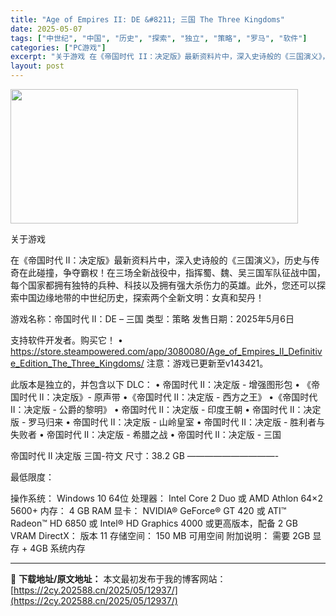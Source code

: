 ```yaml
---
title: "Age of Empires II: DE &#8211; 三国 The Three Kingdoms"
date: 2025-05-07
tags: ["中世纪", "中国", "历史", "探索", "独立", "策略", "罗马", "软件"]
categories: ["PC游戏"]
excerpt: "关于游戏 在《帝国时代 II：决定版》最新资料片中，深入史诗般的《三国演义》，历史与传奇在此碰撞，争夺霸权！在三场全新战役中，指挥蜀、魏、吴三国军队征战中国，每个国家都拥有独特的兵种、科技以及拥有强大杀伤力的英雄。此外，您还可以探索中国边缘地带的中世纪历史，探索两个全新文明：女真和契丹！ 游戏名称：&hellip;"
layout: post
---
```


<img class="aligncenter size-full wp-image-12943" src="https://2cy.202588.cn/wp-content/uploads/2025/05/2025050702075985.webp" alt="" width="460" height="215" />

关于游戏

在《帝国时代 II：决定版》最新资料片中，深入史诗般的《三国演义》，历史与传奇在此碰撞，争夺霸权！在三场全新战役中，指挥蜀、魏、吴三国军队征战中国，每个国家都拥有独特的兵种、科技以及拥有强大杀伤力的英雄。此外，您还可以探索中国边缘地带的中世纪历史，探索两个全新文明：女真和契丹！

游戏名称：帝国时代 II：DE – 三国
类型：策略
发售日期：2025年5月6日

支持软件开发者。购买它！
• https://store.steampowered.com/app/3080080/Age_of_Empires_II_Definitive_Edition_The_Three_Kingdoms/
注意：游戏已更新至v143421。

此版本是独立的，并包含以下 DLC：
• 帝国时代 II：决定版 - 增强图形包
• 《帝国时代 II：决定版》- 原声带
•《帝国时代 II：决定版 - 西方之王》
•《帝国时代 II：决定版 - 公爵的黎明》
• 帝国时代 II：决定版 - 印度王朝
• 帝国时代 II：决定版 - 罗马归来
• 帝国时代 II：决定版 - 山岭皇室
• 帝国时代 II：决定版 - 胜利者与失败者
• 帝国时代 II：决定版 - 希腊之战
• 帝国时代 II：决定版 - 三国

帝国时代 II 决定版 三国-符文
尺寸：38.2 GB
——————————-

最低限度：

操作系统： Windows 10 64位
处理器： Intel Core 2 Duo 或 AMD Athlon 64×2 5600+
内存： 4 GB RAM
显卡： NVIDIA® GeForce® GT 420 或 ATI™ Radeon™ HD 6850 或 Intel® HD Graphics 4000 或更高版本，配备 2 GB VRAM
DirectX： 版本 11
存储空间： 150 MB 可用空间
附加说明： 需要 2GB 显存 + 4GB 系统内存

---
📖 **下载地址/原文地址：** 本文最初发布于我的博客网站：[https://2cy.202588.cn/2025/05/12937/](https://2cy.202588.cn/2025/05/12937/)

